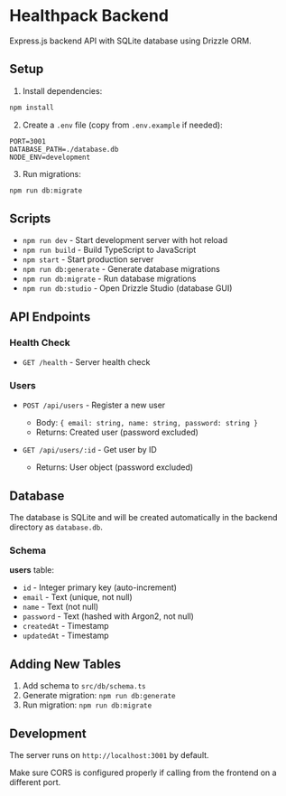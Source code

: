 # Healthpack Backend

Express.js backend API with SQLite database using Drizzle ORM.

## Setup

1. Install dependencies:
```bash
npm install
```

2. Create a `.env` file (copy from `.env.example` if needed):
```
PORT=3001
DATABASE_PATH=./database.db
NODE_ENV=development
```

3. Run migrations:
```bash
npm run db:migrate
```

## Scripts

- `npm run dev` - Start development server with hot reload
- `npm run build` - Build TypeScript to JavaScript
- `npm start` - Start production server
- `npm run db:generate` - Generate database migrations
- `npm run db:migrate` - Run database migrations
- `npm run db:studio` - Open Drizzle Studio (database GUI)

## API Endpoints

### Health Check
- `GET /health` - Server health check

### Users
- `POST /api/users` - Register a new user
  - Body: `{ email: string, name: string, password: string }`
  - Returns: Created user (password excluded)
  
- `GET /api/users/:id` - Get user by ID
  - Returns: User object (password excluded)

## Database

The database is SQLite and will be created automatically in the backend directory as `database.db`.

### Schema

**users** table:
- `id` - Integer primary key (auto-increment)
- `email` - Text (unique, not null)
- `name` - Text (not null)
- `password` - Text (hashed with Argon2, not null)
- `createdAt` - Timestamp
- `updatedAt` - Timestamp

## Adding New Tables

1. Add schema to `src/db/schema.ts`
2. Generate migration: `npm run db:generate`
3. Run migration: `npm run db:migrate`

## Development

The server runs on `http://localhost:3001` by default.

Make sure CORS is configured properly if calling from the frontend on a different port.


